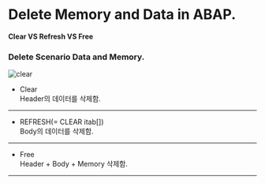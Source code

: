 
# Delete Memory and Data in  ABAP.


**Clear VS Refresh VS  Free**

### Delete Scenario Data and Memory.
![clear](https://user-images.githubusercontent.com/44318904/48554399-a36fb600-e921-11e8-858a-57945f624c25.gif)

* Clear <br>
Header의 데이터를 삭제함.
***
* REFRESH(= CLEAR itab[]) <br>
Body의 데이터를 삭제함.
***
* Free <br>
Header + Body + Memory 삭제함.
*** 
